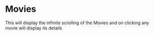 # Movies
This will display the infinite scrolling of the Movies and on clicking any movie will display its details
